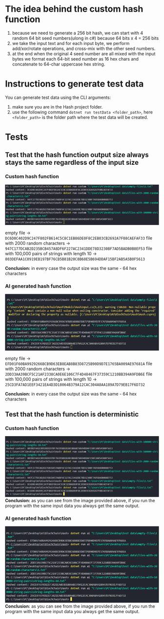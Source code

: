 ﻿# The idea behind the custom hash function

1. because we need to generate a 256 bit hash, we can start with 4 random 64 bit seed numbers(ulong in c#) because 64 bits x 4 = 256 bits
2. we take the input text and for each input byte, we perform add/xor/rotate operations, and cross-mix with the other seed numbers.
3. at the end when the original 4 seed number are all mixed with the input bytes we format each 64-bit seed number as 16 hex chars and concatenate to 64-char uppercase hex string.

# Instructions to generate test data

You can generate test data using the CLI arguments:

1. make sure you are in the Hash project folder.
2. use the following command `dotnet run testData <folder_path>`, here `<folder_path>` is the folder path where the test data will be created.

# Tests

## Test that the hash function output size always stays the same regardless of the input size

### Custom hash function

![alt text](image.png)

empty file -> `DC6D0C402D9C247F802FB614C5C8C1EB86DE0F8C2EB03CB2692A7F08CAEFAF33`
file with 2000 random characters -> `947C177DCAB2D235BCB457A8DF6F227AC2341DDE78D3230BF7AD5BADB0B8EF53`
file with 100,000 pairs of strings with length 10 -> `803DEFAA1C0919EB197BF76CB5B81B20C8B68E5B694DDAF15BF2AB5A5B0F5613`

**Conclusion:** in every case the output size was the same - 64 hex characters

### AI generated hash function

![alt text](image-2.png)

empty file -> `EFD01F60BA9929266BCB9D63EB8EAB8B83D8725B90D9D7E1765BA009AE97681A`
file with 2000 random characters -> `2DD33AA39BCF5C21AF2338CA0E6E106C7F4D48467F37359C1210BB394A9FDB6E`
file with 100,000 pairs of strings with length 10 -> `25CD3FA7AD1EEF3421EA4D3D18064B379A12CAC304A8AA189A7D79EB17F6D732`

**Conclusion:** in every case the output size was the same - 64 hex characters

## Test that the hash function is deterministic

### Custom hash function

![alt text](image-1.png)
**Conclusion:** as you can see from the image provided above, if you run the program with the same input data you always get the same output.

### AI generated hash function

![alt text](image-3.png)
**Conclusion:** as you can see from the image provided above, if you run the program with the same input data you always get the same output.
